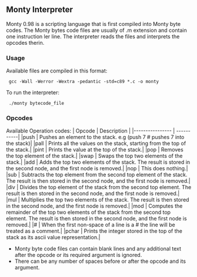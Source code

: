 ## Monty Interpreter
Monty 0.98 is a scripting language that is first compiled into Monty byte codes. The Monty bytes code files are usually of .m extension and contain one instruction ler line.
The interpreter reads the files and interprets the opcodes therin.

### Usage
Available files are compiled in this format:

```
 gcc -Wall -Werror -Wextra -pedantic -std=c89 *.c -o monty
```

To run the interpreter:

```
 ./monty bytecode_file
```

### Opcodes
Available Operation codes:
| Opcode | Description |
|---------------- | -----------|
|push   | Pushes an element to the stack. e.g (push 7 # pushes 7 into the stack)|
|pall   | Prints all the values on the stack, starting from the top of the stack.|
|pint   | Prints the value at the top of the stack.|
|pop    | Removes the top element of the stack.|
|swap   | Swaps the top two elements of the stack.|
|add    | Adds the top two elements of the stack. The result is stored in the second node, and the first node is removed.|
|nop    | This does nothing.|
|sub    | Subtracts the top element from the second top element of the stack. The result is then stored in the second node, and the first node is removed.|
|div    | Divides the top element of the stack from the second top element. The result is then stored in the second node, and the first node is removed.|
|mul | Multiplies the top two elements of the stack. The result is then stored in the second node, and the first node is removed.|
|mod    | Computes the remainder of the top two elements of the stack from the second top element. The result is then stored in the second node, and the first node is removed.|
|#      | When the first non-space of a line is a # the line will be treated as a comment.|
|pchar  | Prints the integer stored in the top of the stack as its ascii value representation.|

* Monty byte code files can contain blank lines and any additional text after the opcode or its required argument is ignored. 
* There can be any number of spaces before or after the opcode and its argument.

